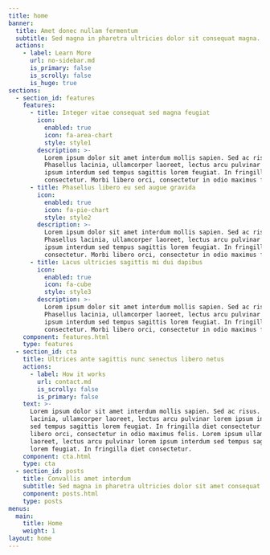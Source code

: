```yaml
---
title: home
banner:
  title: Amet donec nullam fermentum
  subtitle: Sed magna in pharetra ultricies dolor sit consequat magna.
  actions:
    - label: Learn More
      url: no-sidebar.md
      is_primary: false
      is_scrolly: false
      is_huge: true
sections:
  - section_id: features
    features:
      - title: Integer vitae consequat sed magna feugiat
        icon:
          enabled: true
          icon: fa-area-chart
          style: style1
        description: >-
          Lorem ipsum dolor sit amet interdum mollis sapien. Sed ac risus.
          Phasellus lacinia, ullamcorper laoreet, lectus arcu pulvinar lorem
          ipsum interdum sed tempus sagittis lorem feugiat. In fringilla diet
          consectetur. Morbi libero orci, consectetur in odio maximus felis.
      - title: Phasellus libero eu sed augue gravida
        icon:
          enabled: true
          icon: fa-pie-chart
          style: style2
        description: >-
          Lorem ipsum dolor sit amet interdum mollis sapien. Sed ac risus.
          Phasellus lacinia, ullamcorper laoreet, lectus arcu pulvinar lorem
          ipsum interdum sed tempus sagittis lorem feugiat. In fringilla diet
          consectetur. Morbi libero orci, consectetur in odio maximus felis.
      - title: Lacus ultricies sagittis mi dui dapibus
        icon:
          enabled: true
          icon: fa-cube
          style: style3
        description: >-
          Lorem ipsum dolor sit amet interdum mollis sapien. Sed ac risus.
          Phasellus lacinia, ullamcorper laoreet, lectus arcu pulvinar lorem
          ipsum interdum sed tempus sagittis lorem feugiat. In fringilla diet
          consectetur. Morbi libero orci, consectetur in odio maximus felis.
    component: features.html
    type: features
  - section_id: cta
    title: Ultrices ante sagittis nunc senectus libero netus
    actions:
      - label: How it works
        url: contact.md
        is_scrolly: false
        is_primary: false
    text: >-
      Lorem ipsum dolor sit amet interdum mollis sapien. Sed ac risus. Phasellus
      lacinia, ullamcorper laoreet, lectus arcu pulvinar lorem ipsum interdum
      sed tempus sagittis lorem feugiat. In fringilla diet consectetur. Morbi
      libero orci, consectetur in odio maximus felis. Lorem ipsum ullamcorper
      laoreet, lectus arcu pulvinar lorem ipsum interdum sed tempus sagittis
      lorem feugiat. In fringilla diet consectetur.
    component: cta.html
    type: cta
  - section_id: posts
    title: Convallis amet interdum
    subtitle: Sed magna in pharetra ultricies dolor sit amet consequat adipiscing lorem.
    component: posts.html
    type: posts
menus:
  main:
    title: Home
    weight: 1
layout: home
---
```


